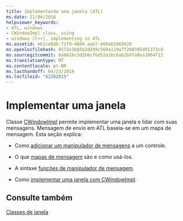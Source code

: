 ```yaml
---
title: Implementando uma janela (ATL)
ms.date: 11/04/2016
helpviewer_keywords:
- ATL, windows
- CWindowImpl class, using
- windows [C++], implementing in ATL
ms.assetid: eb1ce8d6-72f9-4894-aae7-e60a61665628
ms.openlocfilehash: 0572e3b65b2d249c569a119a7f260395d91373cd
ms.sourcegitcommit: 0ab61bc3d2b6cfbd52a16c6ab2b97a8ea1864f12
ms.translationtype: MT
ms.contentlocale: pt-BR
ms.lasthandoff: 04/23/2019
ms.locfileid: "62262015"
---
```

# <a name="implementing-a-window"></a>Implementar uma janela

Classe [CWindowImpl](../atl/reference/cwindowimpl-class.md) permite implementar uma janela e lidar com suas mensagens. Mensagem de envio em ATL baseia-se em um mapa de mensagem. Esta seção explica:

- Como [adicionar um manipulador de mensagens](../atl/adding-an-atl-message-handler.md) a um controle.

- O que [mapas de mensagem](../atl/message-maps-atl.md) são e como usá-los.

- A sintaxe [funções de manipulador de mensagem](../atl/message-handler-functions.md).

- Como [implementar uma janela com CWindowImpl](../atl/implementing-a-window-with-cwindowimpl.md).

## <a name="see-also"></a>Consulte também

[Classes de janela](../atl/atl-window-classes.md)
